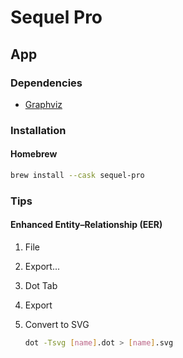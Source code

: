 # Sequel Pro

## App

### Dependencies

- [Graphviz](/graphviz.md)

### Installation

#### Homebrew

```sh
brew install --cask sequel-pro
```

### Tips

#### Enhanced Entity–Relationship (EER)

1. File
2. Export...
3. Dot Tab
4. Export
5. Convert to SVG

   ```sh
   dot -Tsvg [name].dot > [name].svg
   ```
